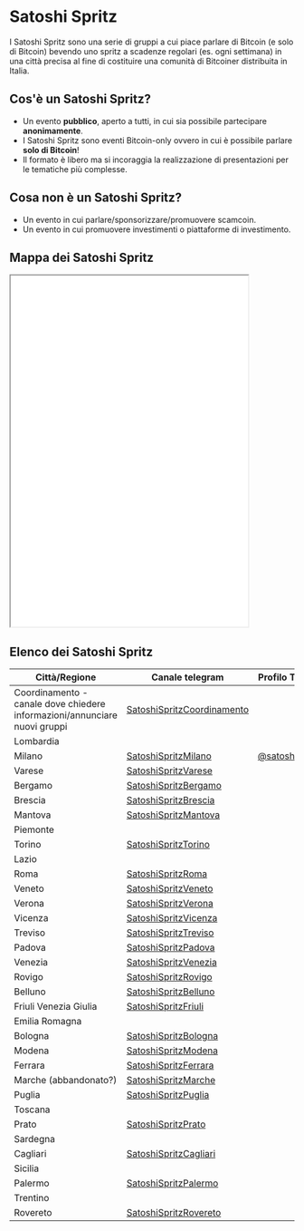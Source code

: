 # Satoshi Spritz
I Satoshi Spritz sono una serie di gruppi a cui piace parlare di Bitcoin (e solo di Bitcoin) bevendo uno spritz a scadenze regolari (es. ogni settimana) in una città precisa al fine di costituire una comunità di Bitcoiner distribuita in Italia.

## Cos'è un Satoshi Spritz?

- Un evento __pubblico__, aperto a tutti, in cui sia possibile partecipare __anonimamente__.
- I Satoshi Spritz sono eventi Bitcoin-only ovvero in cui è possibile parlare __solo di Bitcoin__!
- Il formato è libero ma si incoraggia la realizzazione di presentazioni per le tematiche più complesse.

## Cosa non è un Satoshi Spritz?

- Un evento in cui parlare/sponsorizzare/promuovere scamcoin.
- Un evento in cui promuovere investimenti o piattaforme di investimento.

## Mappa dei Satoshi Spritz

<iframe src="./map.html"  width="420" height="620"></iframe>

## Elenco dei Satoshi Spritz

|Città/Regione        |Canale telegram                 |Profilo Twitter                                    |Sito web                 |
|---------------------|--------------------------------|---------------------------------------------------|-------------------------|
|Coordinamento - canale dove chiedere informazioni/annunciare nuovi gruppi|[SatoshiSpritzCoordinamento](https://t.me/SatoshiSpritz)||[satoshispritz.it](https://satoshispritz.it)|
|Lombardia            ||||
|Milano               |[SatoshiSpritzMilano](https://t.me/SatoshiSpritzMilano)|[@satoshispritz](https://twitter.com/satoshispritz)|[satoshispritz.com](https://satoshispritz.com)|
|Varese               |[SatoshiSpritzVarese](https://t.me/satoshispritzvarese)|||
|Bergamo              |[SatoshiSpritzBergamo](https://t.me/satoshispritzbergamo)|||
|Brescia              |[SatoshiSpritzBrescia](https://t.me/satoshispritzbrescia)|||
|Mantova              |[SatoshiSpritzMantova](https://t.me/satoshispritzmantova)|||
|Piemonte||||
|Torino               |[SatoshiSpritzTorino](https://t.me/SatoshiSpritzTorino)|||
|Lazio||||
|Roma                 |[SatoshiSpritzRoma](https://t.me/SatoshiSpritzRoma)|||
|Veneto               |[SatoshiSpritzVeneto](https://t.me/SatoshiSpritzVeneto)|||
|Verona               |[SatoshiSpritzVerona](https://t.me/SatoshiSpritzVerona)|||
|Vicenza              |[SatoshiSpritzVicenza](https://t.me/SatoshiSpritzVicenza)|||
|Treviso              |[SatoshiSpritzTreviso](https://t.me/SatoshiSpritzTreviso)|||
|Padova               |[SatoshiSpritzPadova](https://t.me/SatoshiSpritzPadova)|||
|Venezia              |[SatoshiSpritzVenezia](https://t.me/SatoshiSpritzVenezia)|||
|Rovigo               |[SatoshiSpritzRovigo](https://t.me/SatoshiSpritzRovigo)|||
|Belluno              |[SatoshiSpritzBelluno](https://t.me/SatoshiSpritzBelluno)|||
|Friuli Venezia Giulia|[SatoshiSpritzFriuli](https://t.me/SatoshiSpritzFriuli)|||
|Emilia Romagna||||
|Bologna              |[SatoshiSpritzBologna](https://t.me/SatoshiSpritzBologna)|||
|Modena               |[SatoshiSpritzModena](https://t.me/SatoshiSpritzModena)|||
|Ferrara              |[SatoshiSpritzFerrara](https://t.me/SatoshiSpritzFerrara)|||
|Marche (abbandonato?)|[SatoshiSpritzMarche](https://t.me/SatoshiSpritzMarche)|||
|Puglia               |[SatoshiSpritzPuglia](https://t.me/SatoshiSpritzPuglia)|||
|Toscana              ||||
|Prato                |[SatoshiSpritzPrato](https://t.me/SatoshiSpritzPrato)|||
|Sardegna             ||||
|Cagliari             |[SatoshiSpritzCagliari](https://t.me/SatoshiSpritzCagliari)|||
|Sicilia              ||||
|Palermo              |[SatoshiSpritzPalermo](https://t.me/SatoshiSpritzPalermo)|||
|Trentino             ||||
|Rovereto             |[SatoshiSpritzRovereto](https://t.me/SatoshiSpritzRovereto)|||
